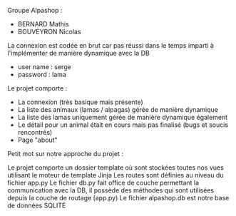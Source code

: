 Groupe Alpashop : 
- BERNARD Mathis
- BOUVEYRON Nicolas

La connexion est codée en brut car pas réussi dans le temps imparti à l'implémenter de manière dynamique avec la DB
- user name : serge
- password : lama

Le projet comporte :
- La connexion (très basique mais présente)
- La liste des animaux (lamas / alpagas) gérée de manière dynamique
- La liste des lamas uniquement gérée de manière dynamique également
- Le détail pour un animal était en cours mais pas finalisé (bugs et soucis rencontrés)
- Page "about"


Petit mot sur notre approche du projet :

Le projet comporte un dossier template où sont stockées toutes nos vues utilisant le moteur de template Jinja
Les routes sont définies au niveau du fichier app.py
Le fichier db.py fait office de couche permettant la communication avec la DB, il possède des méthodes qui sont utilisées depuis la couche de routage (app.py)
Le fichier alpashop.db est notre base de données SQLITE